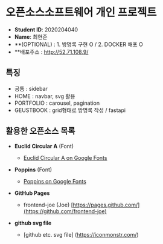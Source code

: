 # 오픈소스소프트웨어 개인 프로젝트

- **Student ID**: 2020204040
- **Name**: 최현준
- **(OPTIONAL) : 1. 방명록 구현 O / 2. DOCKER 배포 O
- **배포주소 : http://52.71.108.9/

## 특징
- 공통 : sidebar
- HOME : navbar, svg 활용
- PORTFOLIO : carousel, pagination
- GEUSTBOOK : grid형태로 방명록 작성 / fastapi


## 활용한 오픈소스 목록
- **Euclid Circular A** (Font)
  - [Euclid Circular A on Google Fonts](https://fonts.google.com/specimen/Euclid+Circular+A)

- **Poppins** (Font)
  - [Poppins on Google Fonts](https://fonts.google.com/specimen/Poppins)

- **GitHub Pages** 
  - frontend-joe (Joe) [https://pages.github.com/](https://github.com/frontend-joe)

- **github svg file**
  - [github etc. svg file] (https://iconmonstr.com/)
  

